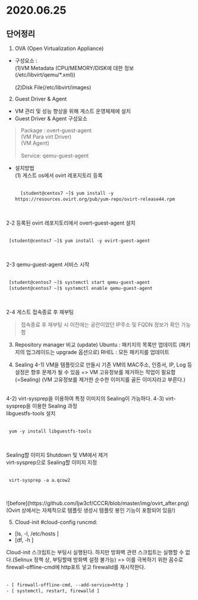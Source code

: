 2020.06.25 
==========

단어정리
-------
1) OVA (Open Virtualization Appliance)
+ 구성요소 : </br>
    (1)VM Metadata (CPU/MEMORY/DISK에 대한 정보 (/etc/libvirt/qemu/*.xml)) </br>
    </br>
    (2)Disk File(/etc/libvirt/images)

2) Guest Driver & Agent
+ VM 관리 및 성능 향상을 위해 게스트 운영체제에 설치
+ Guest Driver & Agent 구성요소
>Package : overt-guest-agent</br>
>          (VM Para virt Driver)</br>
>          (VM Agent)</br>
>          </br>
>Service: qemu-guest-agent</br>

+ 설치방법 </br>
    (1) 게스트 os에서 ovirt 레포지토리 등록  </br>
    <pre>
    <code>
    [student@centos7 ~]$ yum install -y https://resources.ovirt.org/pub/yum-repo/ovirt-release44.rpm
    </code>
    </pre>
 2-2 등록된 ovirt 레포지토리에서 overt-guest-agent 설치
 <pre>
 <code>
 [student@centos7 ~]$ yum install -y ovirt-guest-agent
 </code>
 </pre>
 2-3 qemu-guest-agent 서비스 시작
 <pre>
 <code>
 [student@centos7 ~]$ systemctl start qemu-guest-agent
 [student@centos7 ~]$ systemctl enable qemu-guest-agent
 </code>
 </pre>
 
 2-4 게스트 접속종료 후 재부팅

 > 접속종료 후 재부팅 시 이전에는 공란이었던 IP주소 및 FQDN 정보가 확인 가능함  

3) Repository manager 비교 (update)
Ubuntu : 패키지의 목록만 업데이트 (패키지의 업그레이드는 upgrade 옵션으로)
RHEL : 모든 패키지를 업데이트

4) Sealing
 4-1) VM을 템플릿으로 만들시 기존 VM의 MAC주소, 인증서, IP, Log 등 설정은 향후 문제가 될 수 있음
 => VM 고유정보를 제거하는 작업이 필요함 (=Sealing)
 (VM 고유정보를 제거한 순수한 이미지를 골든 이미지라고 부른다.)
 </br>
 4-2) virt-sysprep을 이용하여 특정 이미지의 Sealing이 가능하다.
 4-3) virt-sysprep을 이용한 Sealing 과정</br>
 libguestfs-tools 설치</br>
 <pre>
 <code>
 yum -y install libguestfs-tools
 </code>
 </pre>
 Sealing할 이미지 Shutdown 및 VM에서 제거</br>
 virt-sysprep으로 Sealing할 이미지 지정</br>
 <pre>
 <code>
 virt-sysprep -a a.qcow2
 </code>
 </pre>
![before](https://github.com/ljw3cf/CCCR/blob/master/img/ovirt_after.png)
 (Ovirt 상에서는 자체적으로 템플릿 생성시 템플릿 봉인 기능이 포함되어 있음!)
 
5) Cloud-init
#cloud-config
runcmd:
- [ls, -l, /etc/hosts ]
- [df, -h ]


Cloud-init 스크립트는 부팅시 실행된다. 하지만 방화벽 관련 스크립트는 실행할 수 없다.(Selinux 정책 상, 부팅할때 방화벽 설정 불가능)
=> 이를 극복하기 위한 꼼수로 firewall-offline-cmd에 http포트 넣고 firewalld를 재시작한다.
<pre>
<code>
- [ firewall-offline-cmd, --add-service=http ]
- [ systemctl, restart, firewalld ]
</code>
</pre>
 
